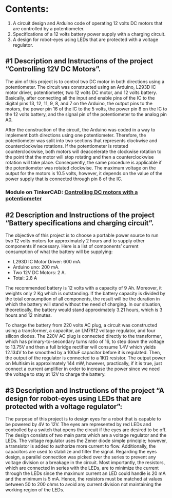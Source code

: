 # Contents:
1. A circuit design and Arduino code of operating 12 volts DC motors that are controlled by a potentiometer.
2. Specifications of a 12 volts battery power supply with a charging circuit.
3. A design for robot-eyes using LEDs that are protected with a voltage regulator.

## #1 Description and Instructions of the project “Controlling 12V DC Motors”.
The aim of this project is to control two DC motor in both directions using a potentiometer. The circuit was constructed using an Arduino, L293D IC motor driver, potentiometer, two 12 volts DC motor, and 12 volts battery. Basically, after connecting all the input and enable pins of the IC to the digital pins 13, 12, 11, 9, 8, and 7 on the Arduino, the output pins to the motors, the power pin 16 of the IC to the 5 volts, the power pin 8 on the IC to the 12 volts battery, and the signal pin of the potentiometer to the analog pin A0. 

After the construction of the circuit, the Arduino was coded in a way to implement both directions using one potentiometer. Therefore, the potentiometer was split into two sections that represents clockwise and counterclockwise rotations. If the potentiometer is rotated counterclockwise, both motors will deaccelerate the clockwise rotation to the point that the motor will stop rotating and then a counterclockwise rotation will take place. Consequently, the same procedure is applicable if the potentiometer was rotated clockwise. The maximum voltage on the output for the motors is 10.5 volts, however, it depends on the value of the power supply that is connected through pin 8 of the IC. 

### Module on TinkerCAD: [Controlling DC motors with a potentiometer](https://www.tinkercad.com/things/g6XAcukzmeK-copy-of-controlling-dc-motors-with-a-potentiometer/editel?sharecode=zcTKnUlGvD35ry3nbc0peD9APO39wzESEFaiKyNwe20)

## #2 Description and Instructions of the project “Battery specifications and charging circuit”.
The objective of this project is to choose a portable power source to run two 12 volts motors for approximately 2 hours and to supply other components if necessary. Here is a list of components’ current consumption of what the battery will be supplying:
- L293D IC Motor Driver: 600 mA.
- Arduino uno: 200 mA.
- Two 12V DC Motors: 2 A.
- Total: 2.8 A

The recommended battery is 12 volts with a capacity of 9 Ah. Moreover, it weights only 2 Kg which is outstanding. If the battery capacity is divided by the total consumption of all components, the result will be the duration in which the battery will stand without the need of charging. In our situation, theoretically, the battery would stand approximately 3.21 hours, which is 3 hours and 12 minutes.

To charge the battery from 220 volts AC plug, a circuit was constructed using a transformer, a capacitor, an LM7812 voltage regulator, and four silicon diodes. The 220V AC plug is connected directly to the transformer, which has primary-to-secondary turns ratio of 16, to step down the voltage to 13.75V and then a full bridge rectifier will consume 1.4V which yields 12.134V to be smoothed by a 100uF capacitor before it is regulated. Then, the output of the regulator is connected to a 1KΩ resistor. The output power on Multisim is approximately 144 mW, however, practically, if it is true, just connect a current amplifier in order to increase the power since we need the voltage to stay at 12V to charge the battery.

## #3 Description and Instructions of the project “A design for robot-eyes using LEDs that are protected with a voltage regulator”:
The purpose of this project is to design eyes for a robot that is capable to be powered by 4V to 12V. The eyes are represented by red LEDs and controlled by a switch that opens the circuit if the eyes are desired to be off. The design consists of two main parts which are a voltage regulator and the LEDs. The voltage regulator uses the Zener diode simple principle; however, a transistor is added to authorize more current to flow. Additionally, the capacitors are used to stabilize and filter the signal. Regarding the eyes design, a parallel connection was picked over the series to prevent any voltage division or a breakage in the circuit. Most importantly, the resistors, which are connected in series with the LEDs, are to minimize the current through the LEDs since the maximum current an LED could handle is 20 mA and the minimum is 5 mA. Hence, the resistors must be matched at values between 50 to 200 ohms to avoid any current division not maintaining the working region of the LEDs. 



